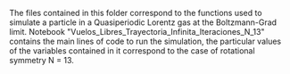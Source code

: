 The files contained in this folder correspond to the functions used to simulate a particle in a Quasiperiodic Lorentz gas at the Boltzmann-Grad limit. Notebook "Vuelos_Libres_Trayectoria_Infinita_Iteraciones_N_13" contains the main lines of code to run the simulation, the particular values of the variables contained in it correspond to the case of rotational symmetry N = 13.
